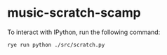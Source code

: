 # music-scratch-scamp

To interact with IPython, run the following command:

```bash
rye run python ./src/scratch.py
```
